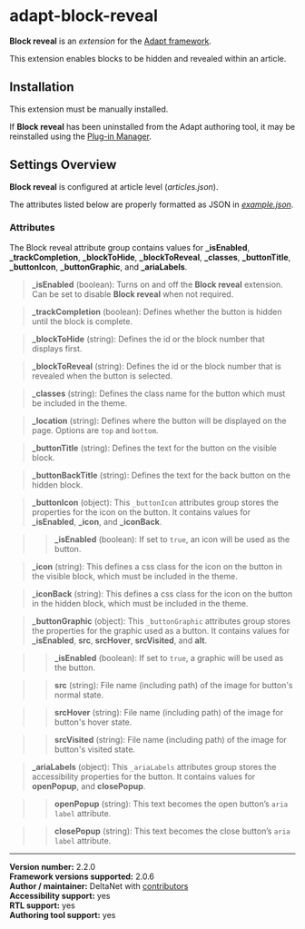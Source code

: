 # adapt-block-reveal

**Block reveal** is an *extension* for the [Adapt framework](https://github.com/adaptlearning/adapt_framework).   

This extension enables blocks to be hidden and revealed within an article.  

## Installation

This extension must be manually installed.

If **Block reveal** has been uninstalled from the Adapt authoring tool, it may be reinstalled using the [Plug-in Manager](https://github.com/adaptlearning/adapt_authoring/wiki/Plugin-Manager).  

## Settings Overview

**Block reveal** is configured at article level (*articles.json*).

The attributes listed below are properly formatted as JSON in [*example.json*](https://github.com/deltanet/adapt-block-reveal/blob/master/example.json).

### Attributes

The Block reveal attribute group contains values for **_isEnabled**, **_trackCompletion**, **_blockToHide**, **_blockToReveal**, **_classes**, **_buttonTitle**, **_buttonIcon**, **_buttonGraphic**, and **_ariaLabels**.

>**_isEnabled** (boolean):  Turns on and off the **Block reveal** extension. Can be set to disable **Block reveal** when not required.  

>**_trackCompletion** (boolean):  Defines whether the button is hidden until the block is complete.  

>**_blockToHide** (string):  Defines the id or the block number that displays first.  

>**_blockToReveal** (string):  Defines the id or the block number that is revealed when the button is selected.  

>**_classes** (string):  Defines the class name for the button which must be included in the theme.  

>**_location** (string):  Defines where the button will be displayed on the page. Options are `top` and `bottom`.

>**_buttonTitle** (string):  Defines the text for the button on the visible block.  

>**_buttonBackTitle** (string):  Defines the text for the back button on the hidden block.  

>**_buttonIcon** (object): This `_buttonIcon` attributes group stores the properties for the icon on the button. It contains values for **_isEnabled**, **_icon**, and **_iconBack**.  

>>**_isEnabled** (boolean):  If set to `true`, an icon will be used as the button.  

>**_icon** (string):  This defines a css class for the icon on the button in the visible block, which must be included in the theme.  

>**_iconBack** (string):  This defines a css class for the icon on the button in the hidden block, which must be included in the theme.  

>**_buttonGraphic** (object): This `_buttonGraphic` attributes group stores the properties for the graphic used as a button. It contains values for **_isEnabled**, **src**, **srcHover**, **srcVisited**, and **alt**.  

>>**_isEnabled** (boolean):  If set to `true`, a graphic will be used as the button.  

>>**src** (string): File name (including path) of the image for button's normal state.  

>>**srcHover** (string): File name (including path) of the image for button's hover state.  

>>**srcVisited** (string): File name (including path) of the image for button's visited state.  

>**_ariaLabels** (object): This `_ariaLabels` attributes group stores the accessibility properties for the button. It contains values for **openPopup**, and **closePopup**.  

>>**openPopup** (string):  This text becomes the open button’s `aria label` attribute.  

>>**closePopup** (string):  This text becomes the close button’s `aria label` attribute.  

----------------------------
**Version number:**  2.2.0     
**Framework versions supported:**  2.0.6     
**Author / maintainer:** DeltaNet with [contributors](https://github.com/deltanet/adapt-block-reveal/graphs/contributors)     
**Accessibility support:** yes  
**RTL support:** yes  
**Authoring tool support:** yes  
